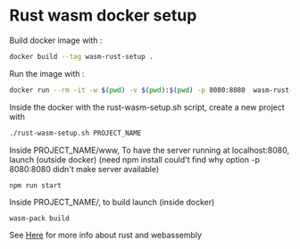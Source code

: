 # Rust wasm docker setup

Build docker image with :

```sh
docker build --tag wasm-rust-setup .
```

Run the image with :
```sh
docker run --rm -it -w $(pwd) -v $(pwd):$(pwd) -p 8080:8080  wasm-rust-setup:latest /bin/bash
```

Inside the docker with the rust-wasm-setup.sh script, create a new project with

```sh
./rust-wasm-setup.sh PROJECT_NAME
```
Inside PROJECT_NAME/www, To have the server running at localhost:8080, launch (outside docker)
(need npm install could't find why option -p 8080:8080 didn't make server available)

```sh
npm run start
```


Inside PROJECT_NAME/, to build launch (inside docker)
```
wasm-pack build
```

See [Here](https://rustwasm.github.io/docs/book/game-of-life/hello-world.html) for more info about rust and webassembly

